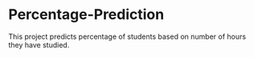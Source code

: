 # Percentage-Prediction
This project predicts percentage of students based on number of hours they have studied.
